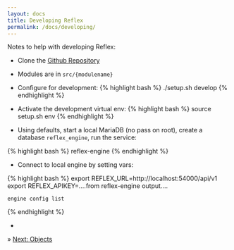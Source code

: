 ```yaml
---
layout: docs
title: Developing Reflex
permalink: /docs/developing/
---
```


Notes to help with developing Reflex:

* Clone the [Github Repository](https://github.com/reflexsc/reflex)
* Modules are in `src/{modulename}`
* Configure for development:
{% highlight bash %}
	./setup.sh develop
{% endhighlight %}
* Activate the development virtual env:
{% highlight bash %}
	source setup.sh env
{% endhighlight %}

* Using defaults, start a local MariaDB (no pass on root), create a database `reflex_engine`, run the service:

{% highlight bash %}
    reflex-engine
{% endhighlight %}

* Connect to local engine by setting vars:

{% highlight bash %}
    export REFLEX_URL=http://localhost:54000/api/v1
    export REFLEX_APIKEY=....from reflex-engine output....

    engine config list
{% endhighlight %}

-

&raquo; [Next: Objects](/docs/objects)
